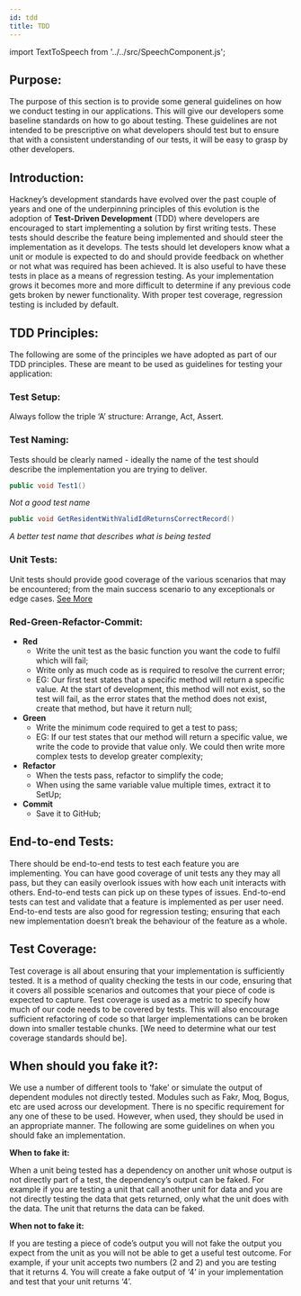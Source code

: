 ```yaml
---
id: tdd
title: TDD 
---
```


import TextToSpeech from '../../src/SpeechComponent.js';

<TextToSpeech>

## Purpose:

The purpose of this section is to provide some general guidelines on how we conduct testing in our applications.  This will give our developers some baseline standards on how to go about testing.  These guidelines are not intended to be prescriptive on what developers should test but to ensure that with a consistent understanding of our tests, it will be easy to grasp by other developers.

## Introduction:

Hackney’s development standards have evolved over the past couple of years and one of the underpinning principles of this evolution is the adoption of **Test-Driven Development** (TDD) where developers are encouraged to start implementing a solution by first writing tests. These tests should describe the feature being implemented and should steer the implementation as it develops. The tests should let developers know what a unit or module is expected to do and should provide feedback on whether or not what was required has been achieved.  It is also useful to have these tests in place as a means of regression testing. As your implementation grows it becomes more and more difficult to determine if any previous code gets broken by newer functionality. With proper test coverage, regression testing is included by default.

## TDD Principles:
The following are some of the principles we have adopted as part of our TDD principles.  These are meant to be used as guidelines for testing your application:

### Test Setup:
Always follow the triple ‘A’ structure: Arrange, Act, Assert.
### Test Naming:
Tests should be clearly named - ideally the name of the test should describe the implementation you are trying to deliver.  

```c#
public void Test1()
```
_Not a good test name_
```c#
public void GetResidentWithValidIdReturnsCorrectRecord()
``` 
_A better test name that describes what is being tested_
### Unit Tests:

Unit tests should provide good coverage of the various scenarios that may be encountered; from the main success scenario to any exceptionals or edge cases.
[See More](/unit_testing)
### Red-Green-Refactor-Commit:

- **Red**
  * Write the unit test as the basic function you want the code to fulfil which will fail;
  * Write only as much code as is required to resolve the current error;
  * EG: Our first test states that a specific method will return a specific value. At the start of development, this method will not exist, so the test will fail, as the error states that the method does not exist, create that method, but have it return null;
- **Green**
  * Write the minimum code required to get a test to pass;
  * EG: If our test states that our method will return a specific value, we write the code to provide that value only. We could then write more complex tests to develop greater complexity;
- **Refactor**
  * When the tests pass, refactor to simplify the code;
  * When using the same variable value multiple times, extract it to SetUp;
- **Commit**
  * Save it to GitHub;

## End-to-end Tests:
There should be end-to-end tests to test each feature you are implementing. You can have good coverage of unit tests any they may all pass, but they can easily overlook issues with how each unit interacts with others. End-to-end tests can pick up on these types of issues.
End-to-end tests can test and validate that a feature is implemented as per user need.
End-to-end tests are also good for regression testing; ensuring that each new implementation doesn’t break the behaviour of the feature as a whole.

## Test Coverage:
Test coverage is all about ensuring that your implementation is sufficiently tested.  It is a method of quality checking the tests in our code, ensuring that it covers all possible scenarios and outcomes that your piece of code is expected to capture.
Test coverage is used as a metric to specify how much of our code needs to be covered by tests.  This will also encourage sufficient refactoring of code so that larger implementations can be broken down into smaller testable chunks.
[We need to determine what our test coverage standards should be].

## When should you fake it?:
We use a number of different tools to ‘fake’ or simulate the output of dependent modules not directly tested.  Modules such as Fakr, Moq, Bogus, etc are used across our development.  There is no specific requirement for any one of these to be used.  However, when used, they should be used in an appropriate manner.  The following are some guidelines on when you should fake an implementation.

**When to fake it:**

When a unit being tested has a dependency on another unit whose output is not directly part of a test, the dependency’s output can be faked.  For example if you are testing a unit that call another unit for data and you are not directly testing the data that gets returned, only what the unit does with the data.  The unit that returns the data can be faked.

**When not to fake it:**

If you are testing a piece of code’s output you will not fake the output you expect from the unit as you will not be able to get a useful test outcome.  For example, if your unit accepts two numbers (2 and 2) and you are testing that it returns 4.  You will create a fake output of ‘4’ in your implementation and test that your unit returns ‘4’.

</TextToSpeech>